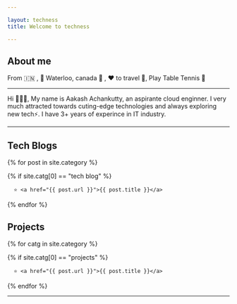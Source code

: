 ```yaml
---

layout: techness
title: Welcome to techness

---
```



## About me
 From 🇮🇳 ,  📍 Waterloo, canada 🍁 , ❤️ to travel 🛫, Play Table Tennis 🏓

--- 

Hi 🙋🏻‍♂️, My name is Aakash Achankutty, an aspirante cloud enginner. I very much attracted towards cuting-edge technologies and always exploring new tech⚡️. I have 3+ years of experince in IT industry.


---


## Tech Blogs

{% for post in site.category %}

{% if site.catg[0] == "tech blog" %}

<div>

      ⭐️ <a href="{{ post.url }}">{{ post.title }}</a>
  </div>
    
  {% endfor %}





## Projects


{% for catg in site.category %}

{% if site.catg[0] == "projects" %}

<div>

      ⭐️ <a href="{{ post.url }}">{{ post.title }}</a>
  </div>
    
  {% endfor %}


  

  ---

  
